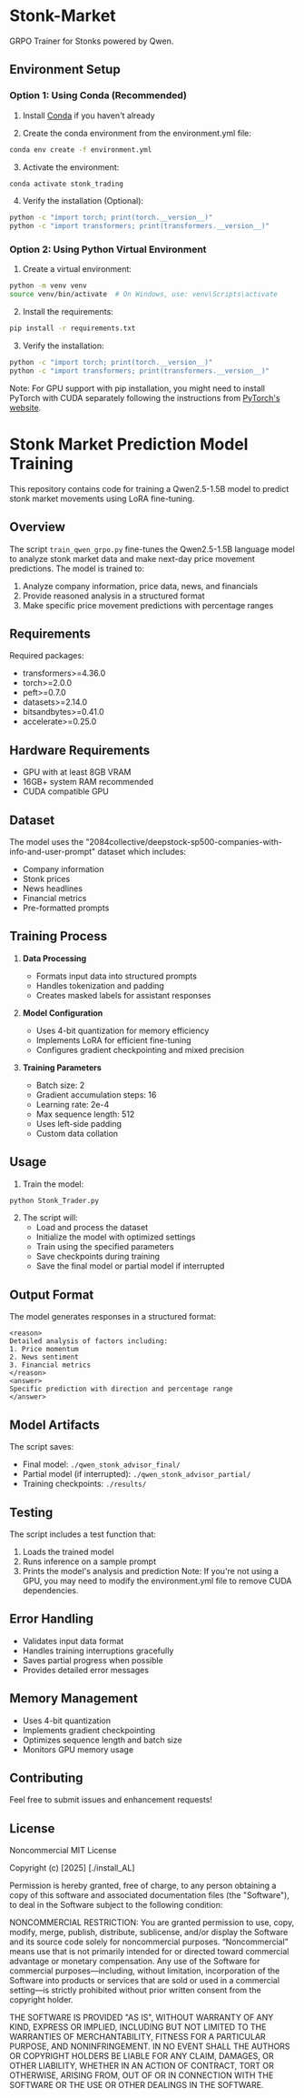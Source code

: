 # Stonk-Market

GRPO Trainer for Stonks powered by Qwen.

## Environment Setup

### Option 1: Using Conda (Recommended)

1. Install [Conda](https://docs.conda.io/en/latest/miniconda.html) if you haven't already

2. Create the conda environment from the environment.yml file:

```bash
conda env create -f environment.yml
```

3. Activate the environment:

```bash
conda activate stonk_trading
```

4. Verify the installation (Optional):

```bash
python -c "import torch; print(torch.__version__)"
python -c "import transformers; print(transformers.__version__)"
```

### Option 2: Using Python Virtual Environment

1. Create a virtual environment:

```bash
python -m venv venv
source venv/bin/activate  # On Windows, use: venv\Scripts\activate
```

2. Install the requirements:

```bash
pip install -r requirements.txt
```

3. Verify the installation:

```bash
python -c "import torch; print(torch.__version__)"
python -c "import transformers; print(transformers.__version__)"
```

Note: For GPU support with pip installation, you might need to install PyTorch with CUDA separately following the instructions from [PyTorch's website](https://pytorch.org/get-started/locally/).

# Stonk Market Prediction Model Training

This repository contains code for training a Qwen2.5-1.5B model to predict stonk market movements using LoRA fine-tuning.

## Overview

The script `train_qwen_grpo.py` fine-tunes the Qwen2.5-1.5B language model to analyze stonk market data and make next-day price movement predictions. The model is trained to:

1. Analyze company information, price data, news, and financials
2. Provide reasoned analysis in a structured format
3. Make specific price movement predictions with percentage ranges

## Requirements

Required packages:
- transformers>=4.36.0
- torch>=2.0.0
- peft>=0.7.0
- datasets>=2.14.0
- bitsandbytes>=0.41.0
- accelerate>=0.25.0

## Hardware Requirements

- GPU with at least 8GB VRAM
- 16GB+ system RAM recommended
- CUDA compatible GPU

## Dataset

The model uses the "2084collective/deepstock-sp500-companies-with-info-and-user-prompt" dataset which includes:
- Company information
- Stonk prices
- News headlines
- Financial metrics
- Pre-formatted prompts

## Training Process

1. **Data Processing**
   - Formats input data into structured prompts
   - Handles tokenization and padding
   - Creates masked labels for assistant responses

2. **Model Configuration**
   - Uses 4-bit quantization for memory efficiency
   - Implements LoRA for efficient fine-tuning
   - Configures gradient checkpointing and mixed precision

3. **Training Parameters**
   - Batch size: 2
   - Gradient accumulation steps: 16
   - Learning rate: 2e-4
   - Max sequence length: 512
   - Uses left-side padding
   - Custom data collation

## Usage

1. Train the model:

```bash
python Stonk_Trader.py
```

2. The script will:
   - Load and process the dataset
   - Initialize the model with optimized settings
   - Train using the specified parameters
   - Save checkpoints during training
   - Save the final model or partial model if interrupted

## Output Format

The model generates responses in a structured format:
```
<reason>
Detailed analysis of factors including:
1. Price momentum
2. News sentiment
3. Financial metrics
</reason>
<answer>
Specific prediction with direction and percentage range
</answer>
```

## Model Artifacts

The script saves:
- Final model: `./qwen_stonk_advisor_final/`
- Partial model (if interrupted): `./qwen_stonk_advisor_partial/`
- Training checkpoints: `./results/`

## Testing

The script includes a test function that:
1. Loads the trained model
2. Runs inference on a sample prompt
3. Prints the model's analysis and prediction
Note: If you're not using a GPU, you may need to modify the environment.yml file to remove CUDA dependencies.

## Error Handling

- Validates input data format
- Handles training interruptions gracefully
- Saves partial progress when possible
- Provides detailed error messages

## Memory Management

- Uses 4-bit quantization
- Implements gradient checkpointing
- Optimizes sequence length and batch size
- Monitors GPU memory usage

## Contributing

Feel free to submit issues and enhancement requests!

## License

Noncommercial MIT License

Copyright (c) [2025] [./install_AL]

Permission is hereby granted, free of charge, to any person obtaining a copy of this software and associated documentation files (the "Software"), to deal in the Software subject to the following condition:

  NONCOMMERCIAL RESTRICTION:
  You are granted permission to use, copy, modify, merge, publish, distribute, sublicense, and/or display the Software and its source code solely for noncommercial purposes. “Noncommercial” means use that is not primarily intended for or directed toward commercial advantage or monetary compensation. Any use of the Software for commercial purposes—including, without limitation, incorporation of the Software into products or services that are sold or used in a commercial setting—is strictly prohibited without prior written consent from the copyright holder.

THE SOFTWARE IS PROVIDED "AS IS", WITHOUT WARRANTY OF ANY KIND, EXPRESS OR IMPLIED, INCLUDING BUT NOT LIMITED TO THE WARRANTIES OF MERCHANTABILITY, FITNESS FOR A PARTICULAR PURPOSE, AND NONINFRINGEMENT. IN NO EVENT SHALL THE AUTHORS OR COPYRIGHT HOLDERS BE LIABLE FOR ANY CLAIM, DAMAGES, OR OTHER LIABILITY, WHETHER IN AN ACTION OF CONTRACT, TORT OR OTHERWISE, ARISING FROM, OUT OF OR IN CONNECTION WITH THE SOFTWARE OR THE USE OR OTHER DEALINGS IN THE SOFTWARE.



